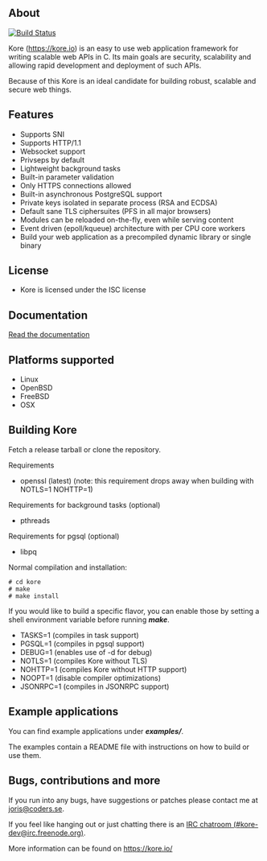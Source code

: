 About
-----
[![Build Status](https://travis-ci.org/jorisvink/kore.svg?branch=master)](https://travis-ci.org/jorisvink/kore)

Kore (https://kore.io) is an easy to use web application framework for
writing scalable web APIs in C. Its main goals are security, scalability
and allowing rapid development and deployment of such APIs.

Because of this Kore is an ideal candidate for building robust, scalable and secure web things.

Features
--------
* Supports SNI
* Supports HTTP/1.1
* Websocket support
* Privseps by default
* Lightweight background tasks
* Built-in parameter validation
* Only HTTPS connections allowed
* Built-in asynchronous PostgreSQL support
* Private keys isolated in separate process (RSA and ECDSA)
* Default sane TLS ciphersuites (PFS in all major browsers)
* Modules can be reloaded on-the-fly, even while serving content
* Event driven (epoll/kqueue) architecture with per CPU core workers
* Build your web application as a precompiled dynamic library or single binary

License
-------
* Kore is licensed under the ISC license

Documentation
--------------
[Read the documentation](https://jorisvink.gitbooks.io/kore-doc/content/)

Platforms supported
-------------------
* Linux
* OpenBSD
* FreeBSD
* OSX

Building Kore
-------------
Fetch a release tarball or clone the repository.

Requirements
* openssl (latest)
  (note: this requirement drops away when building with NOTLS=1 NOHTTP=1)

Requirements for background tasks (optional)
* pthreads

Requirements for pgsql (optional)
* libpq

Normal compilation and installation:

```
# cd kore
# make
# make install
```

If you would like to build a specific flavor, you can enable
those by setting a shell environment variable before running **_make_**.

* TASKS=1 (compiles in task support)
* PGSQL=1 (compiles in pgsql support)
* DEBUG=1 (enables use of -d for debug)
* NOTLS=1 (compiles Kore without TLS)
* NOHTTP=1 (compiles Kore without HTTP support)
* NOOPT=1 (disable compiler optimizations)
* JSONRPC=1 (compiles in JSONRPC support)

Example applications
-----------------
You can find example applications under **_examples/_**.

The examples contain a README file with instructions on how
to build or use them.

Bugs, contributions and more
----------------------------
If you run into any bugs, have suggestions or patches please
contact me at joris@coders.se.

If you feel like hanging out or just chatting there is an [IRC chatroom (#kore-dev@irc.freenode.org)](https://webchat.freenode.net?channels=kore-dev).

More information can be found on https://kore.io/
